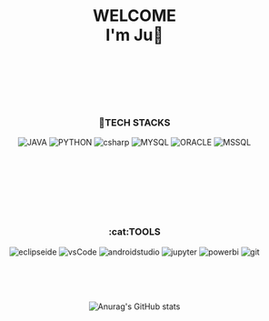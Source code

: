 <!--
**ju0718/ju0718** is a ✨ _special_ ✨ repository because its `README.md` (this file) appears on your GitHub profile.

Here are some ideas to get you started:

- 🔭 I’m currently working on ...
- 🌱 I’m currently learning ...
- 👯 I’m looking to collaborate on ...
- 🤔 I’m looking for help with ...
- 💬 Ask me about ...
- 📫 How to reach me: ...
- 😄 Pronouns: ...
- ⚡ Fun fact: ...
-->

<div align="center">

# WELCOME <br> I'm Ju👋

<br>
<br>

<br>
<br>
<br>

### 🌱TECH STACKS

![JAVA](https://img.shields.io/badge/JAVA-83B81A.svg?&style=for-the-badge&logo=JAVA&logoColor=White)
![PYTHON](https://img.shields.io/badge/python-FCBFBD.svg?&style=for-the-badge&logo=python&logoColor=White)
![csharp](https://img.shields.io/badge/csharp-FF6B00.svg?&style=for-the-badge&logo=csharp&logoColor=White)
![MYSQL](https://img.shields.io/badge/mysql-FFFF09.svg?&style=for-the-badge&logo=mysql&logoColor=White) 
![ORACLE](https://img.shields.io/badge/oracle-512BD4.svg?&style=for-the-badge&logo=oracle&logoColor=White)
![MSSQL](https://img.shields.io/badge/MSSQL-CC2927.svg?&style=for-the-badge&logo=MSSQL&logoColor=White)

<br>
<br>
<br>
<br>
<br>
<br>
<h3>:cat:TOOLS</h3>

![eclipseide](https://img.shields.io/badge/eclipseide-1293D8.svg?&style=for-the-badge&logo=eclipseide&logoColor=White)
![vsCode](https://img.shields.io/badge/vsCode-4D4D4D.svg?&style=for-the-badge&logo=visualstudiocode&logoColor=White)
![androidstudio](https://img.shields.io/badge/android%20studio-DDE072.svg?&style=for-the-badge&logo=androidstudio&logoColor=White)
![jupyter](https://img.shields.io/badge/jupyter-F37626.svg?&style=for-the-badge&logo=jupyter&logoColor=White)
![powerbi](https://img.shields.io/badge/powerbi-004833.svg?&style=for-the-badge&logo=powerbi&logoColor=White)
![git](https://img.shields.io/badge/git-FFEEA9.svg?&style=for-the-badge&logo=git&logoColor=White)

<br>
<br>
<br>

![Anurag's GitHub stats](https://github-readme-stats.vercel.app/api?username=ju0718&show_icons=true&theme=radical)

</div>
